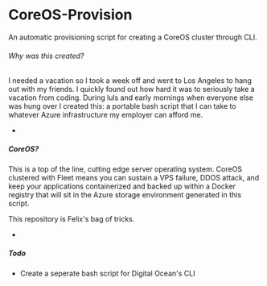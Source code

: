 # CoreOS-Provision
An automatic provisioning script for creating a CoreOS cluster through CLI.

###### Why was this created?
I needed a vacation so I took a week off and went to Los Angeles to hang out with my friends. I quickly found out how hard it was to seriously take a vacation from coding. During luls and early mornings when everyone else was hung over I created this: a portable bash script that I can take to whatever Azure infrastructure my employer can afford me. 

-

##### CoreOS?
This is a top of the line, cutting edge server operating system. CoreOS clustered with Fleet means you can sustain a VPS failure, DDOS attack, and keep your applications containerized and backed up within a Docker registry that will sit in the Azure storage environment generated in this script.

This repository is Felix's bag of tricks.

-

##### Todo
+ Create a seperate bash script for Digital Ocean's CLI

